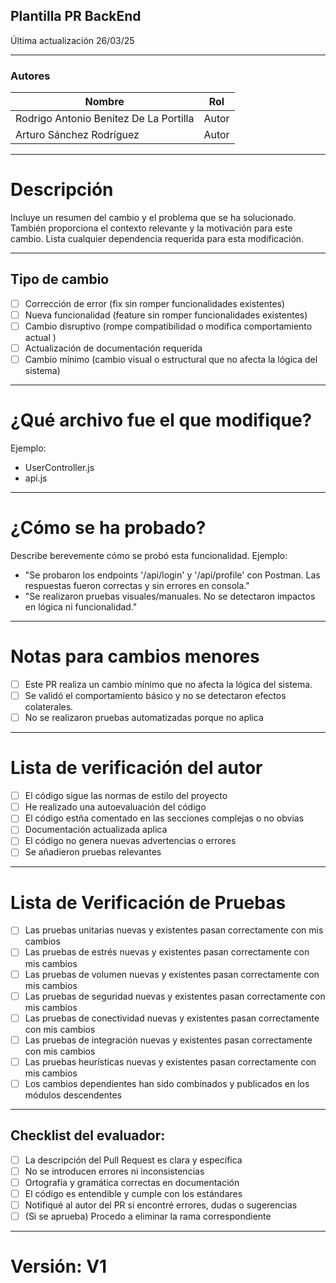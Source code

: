## Plantilla PR BackEnd

Última actualización 26/03/25

---

### Autores

| Nombre                                 | Rol   |
| -------------------------------------- | ----- |
| Rodrigo Antonio Benítez De La Portilla | Autor |
| Arturo Sánchez Rodríguez               | Autor |

---

# Descripción

Incluye un resumen del cambio y el problema que se ha solucionado. También proporciona el contexto relevante y la motivación para este cambio. Lista cualquier dependencia requerida para esta modificación.

---

## Tipo de cambio

- [ ] Corrección de error (fix sin romper funcionalidades existentes)
- [ ] Nueva funcionalidad (feature sin romper funcionalidades existentes)
- [ ] Cambio disruptivo (rompe compatibilidad o modifica comportamiento actual )
- [ ] Actualización de documentación requerida
- [ ] Cambio mínimo (cambio visual o estructural que no afecta la lógica del sistema)

---

# ¿Qué archivo fue el que modifique?

Ejemplo:

- UserController.js
- api.js

---

# ¿Cómo se ha probado?

Describe berevemente cómo se probó esta funcionalidad. Ejemplo:

- "Se probaron los endpoints '/api/login' y '/api/profile' con Postman. Las respuestas fueron correctas y sin errores en consola."
- "Se realizaron pruebas visuales/manuales. No se detectaron impactos en lógica ni funcionalidad."

---

# Notas para cambios menores

- [ ] Este PR realiza un cambio mínimo que no afecta la lógica del sistema.
- [ ] Se validó el comportamiento básico y no se detectaron efectos colaterales.
- [ ] No se realizaron pruebas automatizadas porque no aplica

---

# Lista de verificación del autor

- [ ] El código sigue las normas de estilo del proyecto
- [ ] He realizado una autoevaluación del código
- [ ] El código estña comentado en las secciones complejas o no obvias
- [ ] Documentación actualizada aplica
- [ ] El código no genera nuevas advertencias o errores
- [ ] Se añadieron pruebas relevantes

---

# Lista de Verificación de Pruebas

- [ ] Las pruebas unitarias nuevas y existentes pasan correctamente con mis cambios
- [ ] Las pruebas de estrés nuevas y existentes pasan correctamente con mis cambios
- [ ] Las pruebas de volumen nuevas y existentes pasan correctamente con mis cambios
- [ ] Las pruebas de seguridad nuevas y existentes pasan correctamente con mis cambios
- [ ] Las pruebas de conectividad nuevas y existentes pasan correctamente con mis cambios
- [ ] Las pruebas de integración nuevas y existentes pasan correctamente con mis cambios
- [ ] Las pruebas heurísticas nuevas y existentes pasan correctamente con mis cambios
- [ ] Los cambios dependientes han sido combinados y publicados en los módulos descendentes

---

## Checklist del evaluador:

- [ ] La descripción del Pull Request es clara y específica
- [ ] No se introducen errores ni inconsistencias
- [ ] Ortografía y gramática correctas en documentación
- [ ] El código es entendible y cumple con los estándares
- [ ] Notifiqué al autor del PR si encontré errores, dudas o sugerencias
- [ ] (Si se aprueba) Procedo a eliminar la rama correspondiente

---

# Versión: V1
